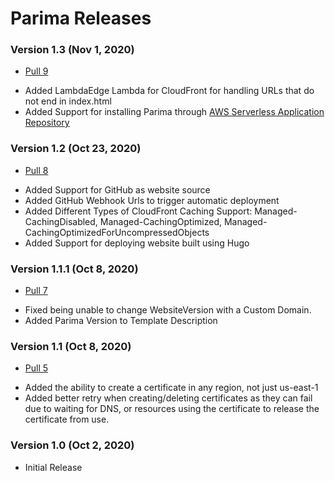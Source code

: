 # Parima Releases #

### Version 1.3 (Nov 1, 2020)
- [Pull 9](https://github.com/formkiq/parima/pull/9)
 * Added LambdaEdge Lambda for CloudFront for handling URLs that do not end in index.html
 * Added Support for installing Parima through [AWS Serverless Application Repository](https://aws.amazon.com/serverless/serverlessrepo/) 
 
### Version 1.2 (Oct 23, 2020)
- [Pull 8](https://github.com/formkiq/parima/pull/8)
 * Added Support for GitHub as website source
 * Added GitHub Webhook Urls to trigger automatic deployment
 * Added Different Types of CloudFront Caching Support: Managed-CachingDisabled, Managed-CachingOptimized, Managed-CachingOptimizedForUncompressedObjects
 * Added Support for deploying website built using Hugo

### Version 1.1.1 (Oct 8, 2020)
- [Pull 7](https://github.com/formkiq/parima/pull/7) 
 * Fixed being unable to change WebsiteVersion with a Custom Domain.
 * Added Parima Version to Template Description

### Version 1.1 (Oct 8, 2020)
- [Pull 5](https://github.com/formkiq/parima/pull/5) 
 * Added the ability to create a certificate in any region, not just us-east-1
 * Added better retry when creating/deleting certificates as they can fail due to waiting for DNS, or resources using the certificate to release the certificate from use.

### Version 1.0 (Oct 2, 2020)
- Initial Release
